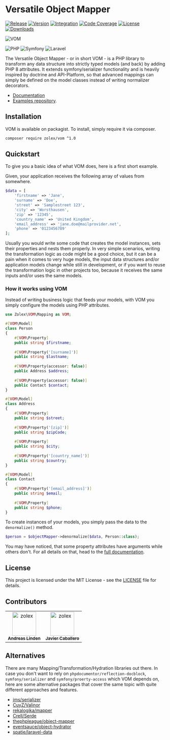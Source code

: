 # Versatile Object Mapper

[![Release](https://github.com/zolex/vom/workflows/Release/badge.svg)](https://github.com/zolex/vom/actions/workflows/release.yaml)
[![Version](https://img.shields.io/packagist/v/zolex/vom)](https://packagist.org/packages/zolex/vom)
[![Integration](https://github.com/zolex/vom/workflows/Integration/badge.svg)](https://github.com/zolex/vom/actions/workflows/integration.yaml)
[![Code Coverage](https://codecov.io/gh/zolex/vom/graph/badge.svg?token=RI2NX4S89I)](https://codecov.io/gh/zolex/vom)
[![License](https://img.shields.io/packagist/l/zolex/vom)](./LICENSE)
[![Downloads](https://img.shields.io/packagist/dt/zolex/vom)](https://packagist.org/packages/zolex/vom)

![VOM](https://raw.githubusercontent.com/zolex/vom/refs/heads/docs/logo.png)

![PHP](https://img.shields.io/badge/php-%23777BB4.svg?style=for-the-badge&logo=php&logoColor=white)
![Symfony](https://img.shields.io/badge/symfony-%23000000.svg?style=for-the-badge&logo=symfony&logoColor=white)
![Laravel](https://img.shields.io/badge/laravel-%23FF2D20.svg?style=for-the-badge&logo=laravel&logoColor=white)


The Versatile Object Mapper - or in short VOM - is a PHP library to transform any data structure into strictly typed models (and back) by adding PHP 8 attributes.
It extends symfony/serializer functionality and is heavily inspired by doctrine and API-Platform, so that advanced mappings can simply be defined on the model classes instead of writing normalizer decorators.

- [Documentation](https://zolex.github.io/vom/)
- [Examples repository](https://github.com/zolex/vom-examples).

## Installation

VOM is available on packagist. To install, simply require it via composer. 

```bash
composer require zolex/vom ^1.0
```

## Quickstart

To give you a basic idea of what VOM does, here is a first short example.

Given, your application receives the following array of values from somewhere.

```php
$data = [
    'firstname' => 'Jane',
    'surname' => 'Doe',
    'street' => 'Samplestreet 123',
    'city' => 'Worsthausen',
    'zip' => '12345',
    'country_name' => 'United Kingdom',
    'email_address' => 'jane.doe@mailprovider.net',
    'phone' => '0123456789'
];
```

Usually you would write some code that creates the model instances, sets their properties and nests them properly.
In very simple scenarios, writing the transformation logic as code might be a good choice, but it can be a pain when it comes to very huge models, the input data structures
and/or application models change while still in development, or if you want to reuse the transformation logic in other projects too, because it receives the same inputs and/or uses the same models.

### How it works using VOM

Instead of writing business logic that feeds your models, with VOM you simply configure the models using PHP attributes.

```php
use Zolex\VOM\Mapping as VOM;

#[VOM\Model]
class Person
{
    #[VOM\Property]
    public string $firstname;
    
    #[VOM\Property('[surname]')]
    public string $lastname;
    
    #[VOM\Property(accessor: false)]
    public Address $address;
    
    #[VOM\Property(accessor: false)]
    public Contact $contact;
}

#[VOM\Model]
class Address
{
    #[VOM\Property]
    public string $street;
    
    #[VOM\Property('[zip]')]
    public string $zipCode;
    
    #[VOM\Property]
    public string $city;
    
    #[VOM\Property('[country_name]')]
    public string $country; 
}

#[VOM\Model]
class Contact
{
    #[VOM\Property('[email_address]')]
    public string $email;
    
    #[VOM\Property]
    public string $phone;
}
```

To create instances of your models, you simply pass the data to the `denormalize()` method.

```php
$person = $objectMapper->denormalize($data, Person::class);
``` 

You may have noticed, that some property attributes have arguments while others don't. For all details on that, head to the [full documentation](https://zolex.github.io/vom/).

## License

This project is licensed under the MIT License - see the [LICENSE](LICENSE) file for details.

## Contributors

<table>
	<tbody>
		<tr>
            <td align="center">
                <a href="https://github.com/zolex">
                    <img src="https://images.weserv.nl/?url=avatars.githubusercontent.com/u/398739?v=4&h=75&w=75&fit=cover&mask=circle&maxage=7d" width="75;" alt="zolex"/>
                    <br />
                    <sub><b>Andreas Linden</b></sub>
                </a>
            </td>
            <td align="center">
                <a href="https://github.com/sengaigibon">
                    <img src="https://images.weserv.nl/?url=avatars.githubusercontent.com/u/16040734?v=4&h=75&w=75&fit=cover&mask=circle&maxage=7d" width="75;" alt="zolex"/>
                    <br />
                    <sub><b>Javier Caballero </b></sub>
                </a>
            </td>
		</tr>
	<tbody>
</table>

## Alternatives

There are many Mapping/Transformation/Hydration libraries out there. In case you don't want to rely on `phpdocumentor/reflection-docblock`, `symfony/serializer` and `symfony/proerty-access` which VOM depends on, here are some alternative packages that cover the same topic with quite different approaches and features.

- [jms/serializer](https://github.com/schmittjoh/serializer)
- [CuyZ/Valinor](https://github.com/CuyZ/Valinor)
- [rekalogika/mapper](https://github.com/rekalogika/mapper)
- [Crell/Serde](https://github.com/Crell/Serde)
- [thephpleague/object-mapper](https://github.com/thephpleague/object-mapper)
- [eventsauce/object-hydrator](https://github.com/EventSaucePHP/ObjectHydrator)
- [spatie/laravel-data](https://github.com/spatie/laravel-data)
